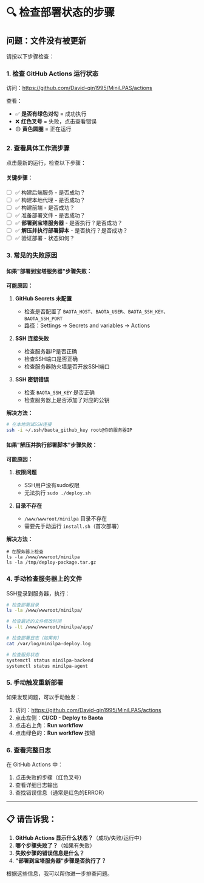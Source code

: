 # 🔍 检查部署状态的步骤

## 问题：文件没有被更新

请按以下步骤检查：

### 1. 检查 GitHub Actions 运行状态

访问：https://github.com/David-qin1995/MiniLPAS/actions

查看：
- ✅ **是否有绿色对勾** = 成功执行
- ❌ **红色叉号** = 失败，点击查看错误
- 🟡 **黄色圆圈** = 正在运行

### 2. 查看具体工作流步骤

点击最新的运行，检查以下步骤：

#### 关键步骤：
- [ ] ✅ 构建后端服务 - 是否成功？
- [ ] ✅ 构建本地代理 - 是否成功？
- [ ] ✅ 构建前端 - 是否成功？
- [ ] ✅ 准备部署文件 - 是否成功？
- [ ] ✅ **部署到宝塔服务器** - 是否执行？是否成功？
- [ ] ✅ **解压并执行部署脚本** - 是否执行？是否成功？
- [ ] ✅ 验证部署 - 状态如何？

### 3. 常见的失败原因

#### 如果"部署到宝塔服务器"步骤失败：

**可能原因：**
1. **GitHub Secrets 未配置**
   - 检查是否配置了 `BAOTA_HOST`、`BAOTA_USER`、`BAOTA_SSH_KEY`、`BAOTA_SSH_PORT`
   - 路径：Settings → Secrets and variables → Actions

2. **SSH 连接失败**
   - 检查服务器IP是否正确
   - 检查SSH端口是否正确
   - 检查服务器防火墙是否开放SSH端口

3. **SSH 密钥错误**
   - 检查 `BAOTA_SSH_KEY` 是否正确
   - 检查服务器上是否添加了对应的公钥

**解决方法：**
```bash
# 在本地测试SSH连接
ssh -i ~/.ssh/baota_github_key root@你的服务器IP
```

#### 如果"解压并执行部署脚本"步骤失败：

**可能原因：**
1. **权限问题**
   - SSH用户没有sudo权限
   - 无法执行 `sudo ./deploy.sh`

2. **目录不存在**
   - `/www/wwwroot/minilpa` 目录不存在
   - 需要先手动运行 `install.sh`（首次部署）

**解决方法：**
```bash限量
# 在服务器上检查
ls -la /www/wwwroot/minilpa
ls -la /tmp/deploy-package.tar.gz
```

### 4. 手动检查服务器上的文件

SSH登录到服务器，执行：

```bash
# 检查部署目录
ls -la /www/wwwroot/minilpa/

# 检查最近的文件修改时间
ls -lt /www/wwwroot/minilpa/app/

# 检查部署日志（如果有）
cat /var/log/minilpa-deploy.log

# 检查服务状态
systemctl status minilpa-backend
systemctl status minilpa-agent
```

### 5. 手动触发重新部署

如果发现问题，可以手动触发：

1. 访问：https://github.com/David-qin1995/MiniLPAS/actions
2. 点击左侧：**CI/CD - Deploy to Baota**
3. 点击右上角：**Run workflow**
4. 点击绿色的：**Run workflow** 按钮

### 6. 查看完整日志

在 GitHub Actions 中：
1. 点击失败的步骤（红色叉号）
2. 查看详细日志输出
3. 查找错误信息（通常是红色的ERROR）

---

## 📋 请告诉我：

1. **GitHub Actions 显示什么状态？**（成功/失败/运行中）
2. **哪个步骤失败了？**（如果有失败）
3. **失败步骤的错误信息是什么？**
4. **"部署到宝塔服务器"步骤是否执行了？**

根据这些信息，我可以帮你进一步排查问题。

